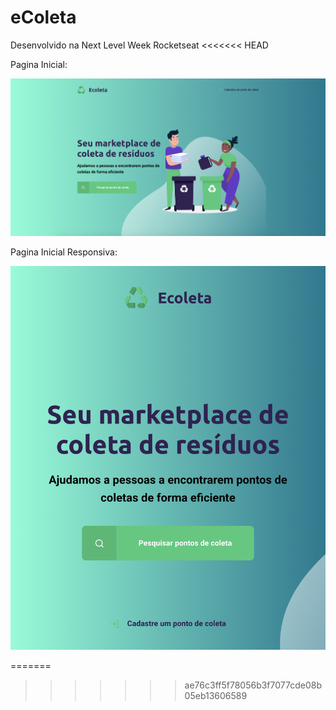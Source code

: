 # eColeta
Desenvolvido na Next Level Week Rocketseat
<<<<<<< HEAD

Pagina Inicial:

![Drag Racing](https://github.com/Diguix/eColeta/blob/dev/assets/home_.png)

Pagina Inicial Responsiva:

![Drag Racing](https://github.com/Diguix/eColeta/blob/dev/assets/home_response.png)

=======
>>>>>>> ae76c3ff5f78056b3f7077cde08b05eb13606589

